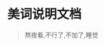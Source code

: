 <!--
 * @Date: 2020-08-15 23:54:04
 * @LastEditors: DSCode
 * @LastEditTime: 2020-08-16 01:19:40
 * @FilePath: \美词 重构版本\README.md
-->
# 美词说明文档

> 熬夜看,不行了,不加了,睡觉
